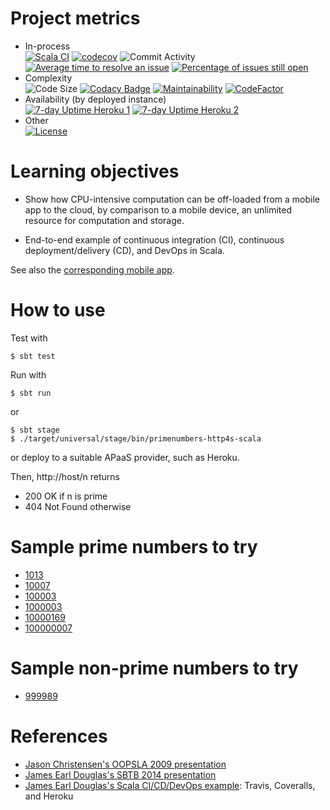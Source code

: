 # Project metrics

- In-process  
[![Scala CI](https://img.shields.io/github/workflow/status/LoyolaChicagoCode/primenumbers-http4s-scala/Scala%20CI)](https://github.com/LoyolaChicagoCode/primenumbers-http4s-scala/actions)
[![codecov](https://img.shields.io/codecov/c/github/LoyolaChicagoCode/primenumbers-http4s-scala)](https://codecov.io/gh/LoyolaChicagoCode/primenumbers-http4s-scala)
![Commit Activity](https://img.shields.io/github/commit-activity/m/LoyolaChicagoCode/primenumbers-http4s-scala)
[![Average time to resolve an issue](http://isitmaintained.com/badge/resolution/LoyolaChicagoCode/primenumbers-http4s-scala.svg)](http://isitmaintained.com/project/LoyolaChicagoCode/primenumbers-http4s-scala "Average time to resolve an issue")
[![Percentage of issues still open](http://isitmaintained.com/badge/open/LoyolaChicagoCode/primenumbers-http4s-scala.svg)](http://isitmaintained.com/project/LoyolaChicagoCode/primenumbers-http4s-scala "Percentage of issues still open")
- Complexity  
![Code Size](https://img.shields.io/github/languages/code-size/LoyolaChicagoCode/primenumbers-http4s-scala)
[![Codacy Badge](https://img.shields.io/codacy/grade/20f5854f50c94a448968683ad33a687f)](https://www.codacy.com/gh/LoyolaChicagoCode/primenumbers-http4s-scala/dashboard?utm_source=github.com&amp;utm_medium=referral&amp;utm_content=LoyolaChicagoCode/primenumbers-http4s-scala&amp;utm_campaign=Badge_Grade)
[![Maintainability](https://img.shields.io/codeclimate/maintainability/LoyolaChicagoCode/primenumbers-http4s-scala)](https://codeclimate.com/github/LoyolaChicagoCode/primenumbers-http4s-scala/maintainability)
[![CodeFactor](https://img.shields.io/codefactor/grade/github/LoyolaChicagoCode/primenumbers-http4s-scala)](https://www.codefactor.io/repository/github/loyolachicagocode/primenumbers-http4s-scala)
- Availability (by deployed instance)  
[![7-day Uptime Heroku 1](https://img.shields.io/uptimerobot/ratio/7/m786446600-5f6dd44ec992b32e992b9a4e)](https://laufer-primechecker.herokuapp.com/)
[![7-day Uptime Heroku 2](https://img.shields.io/uptimerobot/ratio/7/m786446601-60eff8d20cb712ba914e71bb)](https://laufer-primechecker2.herokuapp.com/)
- Other  
[![License](http://img.shields.io/:license-mit-blue.svg)](http://doge.mit-license.org)

# Learning objectives

- Show how CPU-intensive computation can be off-loaded from a mobile app to
  the cloud, by comparison to a mobile device, an unlimited resource for
  computation and storage.

- End-to-end example of continuous integration (CI), continuous
  deployment/delivery (CD), and DevOps in Scala.

See also the
[corresponding mobile app](https://github.com/LoyolaChicagoCode/primenumbers-android-scala).

# How to use

Test with

    $ sbt test

Run with

    $ sbt run

or

    $ sbt stage
	$ ./target/universal/stage/bin/primenumbers-http4s-scala

or deploy to a suitable APaaS provider, such as Heroku.

Then, http://host/n returns

- 200 OK if n is prime
- 404 Not Found otherwise

# Sample prime numbers to try

- [1013](http://laufer-primechecker.herokuapp.com/1013)
- [10007](http://laufer-primechecker.herokuapp.com/10007)
- [100003](http://laufer-primechecker.herokuapp.com/100003)
- [1000003](http://laufer-primechecker.herokuapp.com/1000003)
- [10000169](http://laufer-primechecker.herokuapp.com/10000169)
- [100000007](http://laufer-primechecker.herokuapp.com/100000007)

# Sample non-prime numbers to try

- [999989](http://laufer-primechecker.herokuapp.com/999989)

# References

- [Jason Christensen's OOPSLA 2009 presentation](http://www.slideshare.net/jasonc411/oopsla-2009-combining-rest-and-cloud-a-practitioners-report)
- [James Earl Douglas's SBTB 2014 presentation](https://www.youtube.com/watch?v=sZYAFWTyOlE)
- [James Earl Douglas's Scala CI/CD/DevOps example](https://github.com/earldouglas/scala-cd): Travis, Coveralls, and Heroku

